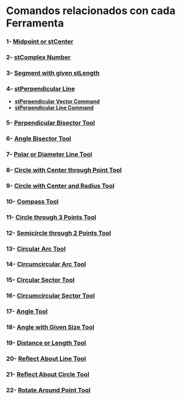 # Comandos relacionados con cada Ferramenta
### 1-  [Midpoint or stCenter](../Ferramentas/FerramentasMink/01_Midpoint_Center.md)
### 2-  [stComplex Number](../Ferramentas/FerramentasMink/02_ComplexNumber.md)
### 3-  [Segment with given stLength](../Ferramentas/FerramentasMink/03_Segment_GivenLength.md)
### 4-  [stPerpendicular Line](../Ferramentas/FerramentasMink/04_Perpendicular_Line.md)
* <b>[stPerpendicular Vector Command](https://github.com/probaxeoxebra/probaMinkoski/blob/master/Comandos/stPerpendicularVector_Command.md)</b>
* <b>[stPerpendicular Line Command](https://github.com/probaxeoxebra/probaMinkoski/blob/master/Comandos/stPerpendicularLine_Command.md)</b>

### 5-  [Perpendicular Bisector Tool](https://wiki.geogebra.org/en/Perpendicular_Bisector_Tool)
### 6-  [Angle Bisector Tool](https://wiki.geogebra.org/en/Angle_Bisector_Tool)
### 7-  [Polar or Diameter Line Tool](https://wiki.geogebra.org/en/Polar_or_Diameter_Line_Tool)
### 8-  [Circle with Center through Point Tool](https://wiki.geogebra.org/en/Circle_with_Centre_through_Point_Tool)
### 9-  [Circle with Center and Radius Tool](https://wiki.geogebra.org/en/Circle_with_Centre_and_Radius_Tool)
### 10- [Compass Tool](https://wiki.geogebra.org/en/Compasses_Tool)
### 11- [Circle through 3 Points Tool](https://wiki.geogebra.org/en/Circle_through_3_Points_Tool)
### 12- [Semicircle through 2 Points Tool](https://wiki.geogebra.org/en/Semicircle_through_2_Points_Tool)
### 13- [Circular Arc Tool](https://wiki.geogebra.org/en/Circular_Arc_Tool)
### 14- [Circumcircular Arc Tool](https://wiki.geogebra.org/en/Circumcircular_Arc_Tool)
### 15- [Circular Sector Tool](https://wiki.geogebra.org/en/Circular_Sector_Tool)
### 16- [Circumcircular Sector Tool](https://wiki.geogebra.org/en/Circumcircular_Sector_Tool)
### 17- [Angle Tool](https://wiki.geogebra.org/en/Angle_Tool)
### 18- [Angle with Given Size Tool](https://wiki.geogebra.org/en/Angle_with_Given_Size_Tool)
### 19- [Distance or Length Tool](https://wiki.geogebra.org/en/Distance_or_Length_Tool)
### 20- [Reflect About Line Tool](https://wiki.geogebra.org/en/Reflect_about_Line_Tool)
### 21- [Reflect About Circle Tool](https://wiki.geogebra.org/en/Reflect_about_Circle_Tool)
### 22- [Rotate Around Point Tool](https://wiki.geogebra.org/en/Reflect_about_Point_Tool)
